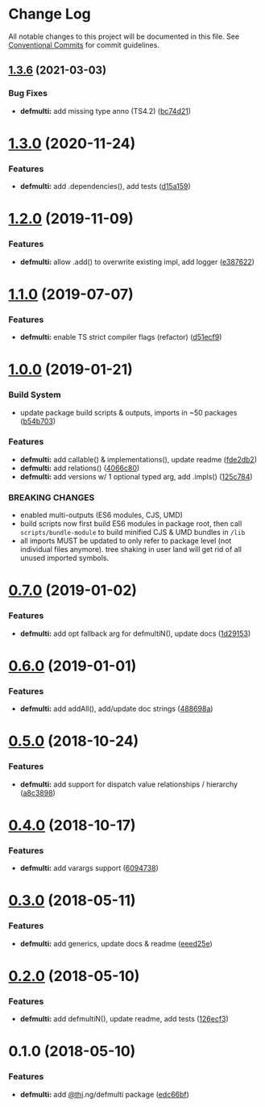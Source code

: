 #  Change Log 

All notable changes to this project will be documented in this file. See [Conventional Commits](https://conventionalcommits.org) for commit guidelines. 

##  [1.3.6](https://github.com/thi-ng/umbrella/compare/@thi.ng/defmulti@1.3.5...@thi.ng/defmulti@1.3.6) (2021-03-03) 

###  Bug Fixes 

- **defmulti:** add missing type anno (TS4.2) ([bc74d21](https://github.com/thi-ng/umbrella/commit/bc74d21264f2d3b76fc288eeccab398ad66f76da)) 

#  [1.3.0](https://github.com/thi-ng/umbrella/compare/@thi.ng/defmulti@1.2.26...@thi.ng/defmulti@1.3.0) (2020-11-24) 

###  Features 

- **defmulti:** add .dependencies(), add tests ([d15a159](https://github.com/thi-ng/umbrella/commit/d15a1594750ac171b1ab93da18d908f1ca6c3897)) 

#  [1.2.0](https://github.com/thi-ng/umbrella/compare/@thi.ng/defmulti@1.1.4...@thi.ng/defmulti@1.2.0) (2019-11-09) 

###  Features 

- **defmulti:** allow .add() to overwrite existing impl, add logger ([e387622](https://github.com/thi-ng/umbrella/commit/e387622d3ad44bc0df029c5ba641244dc12c6353)) 

#  [1.1.0](https://github.com/thi-ng/umbrella/compare/@thi.ng/defmulti@1.0.9...@thi.ng/defmulti@1.1.0) (2019-07-07) 

###  Features 

- **defmulti:** enable TS strict compiler flags (refactor) ([d51ecf9](https://github.com/thi-ng/umbrella/commit/d51ecf9)) 

#  [1.0.0](https://github.com/thi-ng/umbrella/compare/@thi.ng/defmulti@0.7.0...@thi.ng/defmulti@1.0.0) (2019-01-21) 

###  Build System 

- update package build scripts & outputs, imports in ~50 packages ([b54b703](https://github.com/thi-ng/umbrella/commit/b54b703)) 

###  Features 

- **defmulti:** add callable() & implementations(), update readme ([fde2db2](https://github.com/thi-ng/umbrella/commit/fde2db2)) 
- **defmulti:** add relations() ([4066c80](https://github.com/thi-ng/umbrella/commit/4066c80)) 
- **defmulti:** add versions w/ 1 optional typed arg, add .impls() ([125c784](https://github.com/thi-ng/umbrella/commit/125c784)) 

###  BREAKING CHANGES 

- enabled multi-outputs (ES6 modules, CJS, UMD) 
- build scripts now first build ES6 modules in package root, then call   `scripts/bundle-module` to build minified CJS & UMD bundles in `/lib` 
- all imports MUST be updated to only refer to package level   (not individual files anymore). tree shaking in user land will get rid of   all unused imported symbols. 

#  [0.7.0](https://github.com/thi-ng/umbrella/compare/@thi.ng/defmulti@0.6.0...@thi.ng/defmulti@0.7.0) (2019-01-02) 

###  Features 

- **defmulti:** add opt fallback arg for defmultiN(), update docs ([1d29153](https://github.com/thi-ng/umbrella/commit/1d29153)) 

#  [0.6.0](https://github.com/thi-ng/umbrella/compare/@thi.ng/defmulti@0.5.1...@thi.ng/defmulti@0.6.0) (2019-01-01) 

###  Features 

- **defmulti:** add addAll(), add/update doc strings ([488698a](https://github.com/thi-ng/umbrella/commit/488698a)) 

#  [0.5.0](https://github.com/thi-ng/umbrella/compare/@thi.ng/defmulti@0.4.1...@thi.ng/defmulti@0.5.0) (2018-10-24) 

###  Features 

- **defmulti:** add support for dispatch value relationships / hierarchy ([a8c3898](https://github.com/thi-ng/umbrella/commit/a8c3898)) 

#  [0.4.0](https://github.com/thi-ng/umbrella/compare/@thi.ng/defmulti@0.3.11...@thi.ng/defmulti@0.4.0) (2018-10-17) 

###  Features 

- **defmulti:** add varargs support ([6094738](https://github.com/thi-ng/umbrella/commit/6094738)) 

#  [0.3.0](https://github.com/thi-ng/umbrella/compare/@thi.ng/defmulti@0.2.0...@thi.ng/defmulti@0.3.0) (2018-05-11) 

###  Features 

- **defmulti:** add generics, update docs & readme ([eeed25e](https://github.com/thi-ng/umbrella/commit/eeed25e)) 

#  [0.2.0](https://github.com/thi-ng/umbrella/compare/@thi.ng/defmulti@0.1.0...@thi.ng/defmulti@0.2.0) (2018-05-10) 

###  Features 

- **defmulti:** add defmultiN(), update readme, add tests ([126ecf3](https://github.com/thi-ng/umbrella/commit/126ecf3)) 

#  0.1.0 (2018-05-10) 

###  Features 

- **defmulti:** add [@thi](https://github.com/thi).ng/defmulti package ([edc66bf](https://github.com/thi-ng/umbrella/commit/edc66bf)) 
